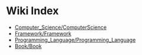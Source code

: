 # Wiki Index
* [Computer_Science/ComputerScience](Computer_Science/ComputerScience)
* [Framework/Framework](Framework/Framework)
* [Programming_Language/Programming_Language](Programming_Language/Programming_Language)
* [Book/Book](Book/Book)
